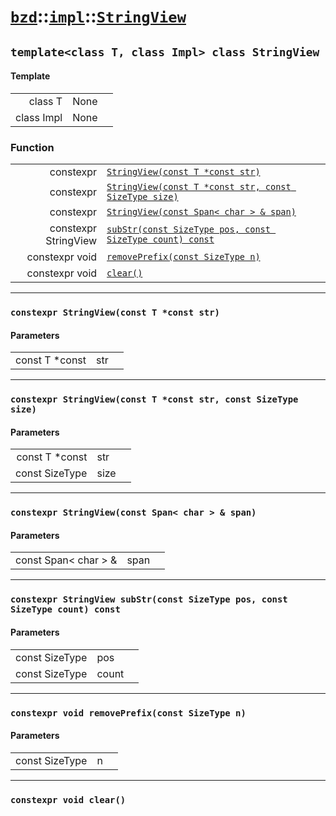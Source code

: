 # [`bzd`](../../../index.md)::[`impl`](../../index.md)::[`StringView`](../index.md)

## `template<class T, class Impl> class StringView`

#### Template
||||
|---:|:---|:---|
|class T|None||
|class Impl|None||
### Function
||||
|---:|:---|:---|
|constexpr|[`StringView(const T *const str)`](./index.md)||
|constexpr|[`StringView(const T *const str, const SizeType size)`](./index.md)||
|constexpr|[`StringView(const Span< char > & span)`](./index.md)||
|constexpr StringView|[`subStr(const SizeType pos, const SizeType count) const`](./index.md)||
|constexpr void|[`removePrefix(const SizeType n)`](./index.md)||
|constexpr void|[`clear()`](./index.md)||
------
### `constexpr StringView(const T *const str)`

#### Parameters
||||
|---:|:---|:---|
|const T *const|str||
------
### `constexpr StringView(const T *const str, const SizeType size)`

#### Parameters
||||
|---:|:---|:---|
|const T *const|str||
|const SizeType|size||
------
### `constexpr StringView(const Span< char > & span)`

#### Parameters
||||
|---:|:---|:---|
|const Span< char > &|span||
------
### `constexpr StringView subStr(const SizeType pos, const SizeType count) const`

#### Parameters
||||
|---:|:---|:---|
|const SizeType|pos||
|const SizeType|count||
------
### `constexpr void removePrefix(const SizeType n)`

#### Parameters
||||
|---:|:---|:---|
|const SizeType|n||
------
### `constexpr void clear()`

